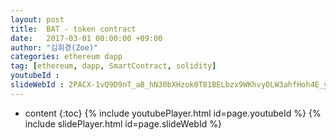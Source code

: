 ```yaml
---
layout: post
title:  BAT - token contract
date:   2017-03-01 00:00:00 +09:00
author: "김휘경(Zoe)"
categories: ethereum dapp
tag: [ethereum, dapp, SmartContract, solidity]
youtubeId :
slideWebId : 2PACX-1vQ9D9nT_aB_hN30bXHzok0T81BELbzx9WKhvyOLW3ahfHoh4E_y_NrS4Gjqyo4m8XVRwN0SO1QX5oev
---
```

* content
{:toc}
{% include youtubePlayer.html id=page.youtubeId %}
{% include slidePlayer.html id=page.slideWebId %}
